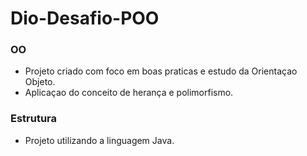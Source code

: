 # Dio-Desafio-POO

### OO
 - Projeto criado com foco em boas praticas e estudo da Orientaçao Objeto.
 - Aplicaçao do conceito de herança e polimorfismo.

### Estrutura
 - Projeto utilizando a linguagem Java.


